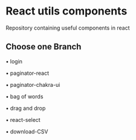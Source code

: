 # React utils components

Repository containing useful components in react

## Choose one Branch

• login

• paginator-react

• paginator-chakra-ui

• bag of words

• drag and drop

• react-select

• download-CSV